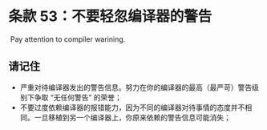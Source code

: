 # 条款 53：不要轻忽编译器的警告

​		Pay attention to compiler warining.

## 请记住

- 严重对待编译器发出的警告信息。努力在你的编译器的最高（最严苛）警告级别下争取 “无任何警告” 的荣誉；
- 不要过度依赖编译器的报错能力，因为不同的编译器对待事情的态度并不相同。一旦移植到另一个编译器上，你原来依赖的警告信息可能消失；